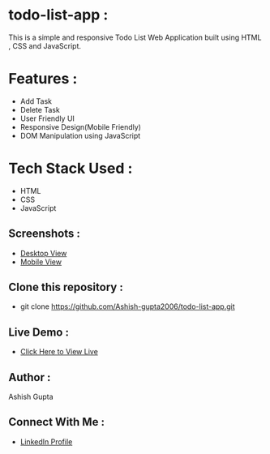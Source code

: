 # todo-list-app :
This is a simple and responsive  Todo List Web Application built using HTML , CSS and JavaScript. 

# Features :
- Add Task
- Delete Task
- User Friendly UI
- Responsive Design(Mobile Friendly)
- DOM Manipulation using JavaScript

# Tech Stack Used :
- HTML
- CSS
- JavaScript

## Screenshots :
- [Desktop View ](image/desktop-view.png)
- [Mobile View ](image/mobile-view.png)

## Clone this repository :
- git clone https://github.com/Ashish-gupta2006/todo-list-app.git

## Live Demo :
- [Click Here to View Live](https://ashish-gupta2006.github.io/todo-list-app/)

## Author :
Ashish Gupta

## Connect With Me :
- [LinkedIn Profile](https://www.linkedin.com/in/ashish-gupta2006)
